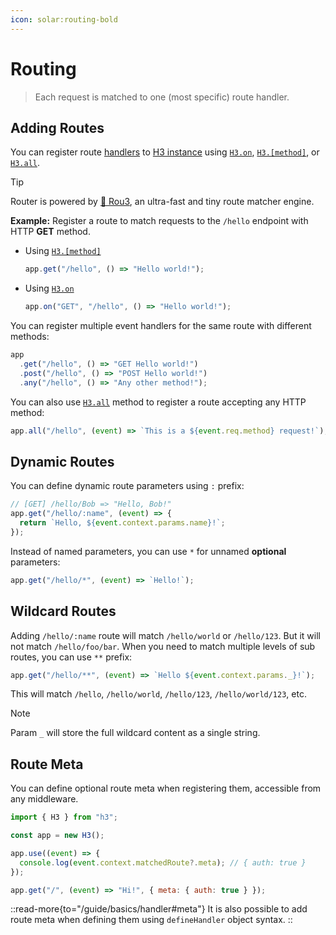 ```yaml
---
icon: solar:routing-bold
---
```


# Routing

> Each request is matched to one (most specific) route handler.

## Adding Routes

You can register route [handlers](/guide/basics/handler) to [H3 instance](/guide/api/h3) using [`H3.on`](/guide/api/h3#h3on), [`H3.[method]`](/guide/api/h3#h3method), or [`H3.all`](/guide/api/h3#h3all).

> [!TIP]
> Router is powered by [🌳 Rou3](https://github.com/h3js/rou3), an ultra-fast and tiny route matcher engine.

**Example:** Register a route to match requests to the `/hello` endpoint with HTTP **GET** method.

- Using [`H3.[method]`](/guide/api/h3#h3method)

  ```js
  app.get("/hello", () => "Hello world!");
  ```

- Using [`H3.on`](/guide/api/h3#h3on)

  ```js
  app.on("GET", "/hello", () => "Hello world!");
  ```

You can register multiple event handlers for the same route with different methods:

```js
app
  .get("/hello", () => "GET Hello world!")
  .post("/hello", () => "POST Hello world!")
  .any("/hello", () => "Any other method!");
```

You can also use [`H3.all`](/guide/api/h3#h3all) method to register a route accepting any HTTP method:

```js
app.all("/hello", (event) => `This is a ${event.req.method} request!`);
```

## Dynamic Routes

You can define dynamic route parameters using `:` prefix:

```js
// [GET] /hello/Bob => "Hello, Bob!"
app.get("/hello/:name", (event) => {
  return `Hello, ${event.context.params.name}!`;
});
```

Instead of named parameters, you can use `*` for unnamed **optional** parameters:

```js
app.get("/hello/*", (event) => `Hello!`);
```

## Wildcard Routes

Adding `/hello/:name` route will match `/hello/world` or `/hello/123`. But it will not match `/hello/foo/bar`.
When you need to match multiple levels of sub routes, you can use `**` prefix:

```js
app.get("/hello/**", (event) => `Hello ${event.context.params._}!`);
```

This will match `/hello`, `/hello/world`, `/hello/123`, `/hello/world/123`, etc.

> [!NOTE]
> Param `_` will store the full wildcard content as a single string.

## Route Meta

You can define optional route meta when registering them, accessible from any middleware.

```js
import { H3 } from "h3";

const app = new H3();

app.use((event) => {
  console.log(event.context.matchedRoute?.meta); // { auth: true }
});

app.get("/", (event) => "Hi!", { meta: { auth: true } });
```

::read-more{to="/guide/basics/handler#meta"}
It is also possible to add route meta when defining them using `defineHandler` object syntax.
::
